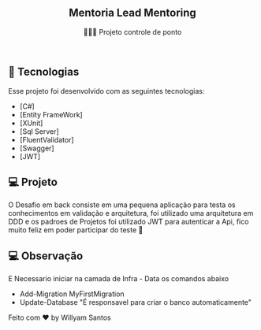 <h2 align="center">
Mentoria Lead Mentoring
</h2>
<p align="center">👩🏽‍💻 Projeto controle de ponto </p>

<br>

## 🚀 Tecnologias

Esse projeto foi desenvolvido com as seguintes tecnologias:

- [C#]
- [Entity FrameWork]
- [XUnit]
- [Sql Server]
- [FluentValidator]
- [Swagger]
- [JWT]

## 💻 Projeto

O Desafio em back consiste em uma pequena aplicação para testa os conhecimentos em validação e arquitetura, foi utilizado uma arquitetura em DDD e os padroes de Projetos
foi utilizado JWT para autenticar a Api, fico muito feliz em poder participar do teste 💜

## 💻 Observação

E Necessario iniciar na camada de Infra - Data os comandos abaixo

- Add-Migration MyFirstMigration
- Update-Database
"É responsavel para criar o banco automaticamente"

Feito com ♥ by Willyam Santos 
